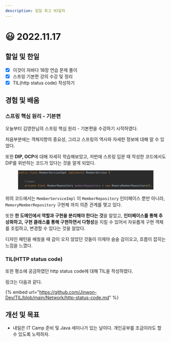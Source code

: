 ```yaml
---
description: 일일 회고 93일차
---
```


# 😃 2022.11.17

## 할일 및 한일&#x20;

* [x] 이것이 자바다 18장 연습 문제 풀이&#x20;
* [x] 스프링 기본편 강의 수강 및 정리&#x20;
* [x] TIL(http status code) 작성하기&#x20;

## 경험 및 배움&#x20;

### 스프링 핵심 원리 - 기본편&#x20;

오늘부터 김영한님의 스프링 핵심 원리 - 기본편을 수강하기 시작하였다.

처음부분에는 객체지향의 중요성, 그리고 스프링의 역사와 자세한 정보에 대해 알 수 있었다.

또한 **DIP, OCP**에 대해 자세히 학습해보았고, 저번에 스프링 입문 때 작성한 코드에서도 DIP를 위반하는 코드가 있다는 것을 알게 되었다.

<figure><img src="../.gitbook/assets/image (8) (1).png" alt=""><figcaption></figcaption></figure>

위의 코드에서는 `MemberServiceImpl` 이 `MemberRepository` 인터페이스 뿐만 아니라, `MemoryMemberRepository` 구현체 까지 의존 관계를 맺고 있다.

또한 **한 도메인에서 역할과 구현을 분리해야 한다는 것**을 알았고, **인터페이스를 통해 추상화하고, 구현 클래스를 통해 구현하면서 다형성**을 지킬 수 있어서 자유롭게 구현 객체를 조립하고, 변경할 수 있다는 것을 알았다.

디자인 패턴을 배웠을 때 감이 오지 않았던 것들이 이제야 슬슬 감이오고, 흐름이 잡히는 느낌을 느꼈다.

### TIL(HTTP status code)&#x20;

또한 평소에 궁금하였던 http status code에 대해 TIL을 작성하였다.

링크는 다음과 같다.

{% embed url="https://github.com/Jinwon-Dev/TIL/blob/main/Network/http-status-code.md" %}

## 개선 및 목표&#x20;

* 내일은 IT Camp 준비 및 Java 세미나가 있는 날이다. 개인공부를 조금이라도 할 수 있도록 노력하자.&#x20;
